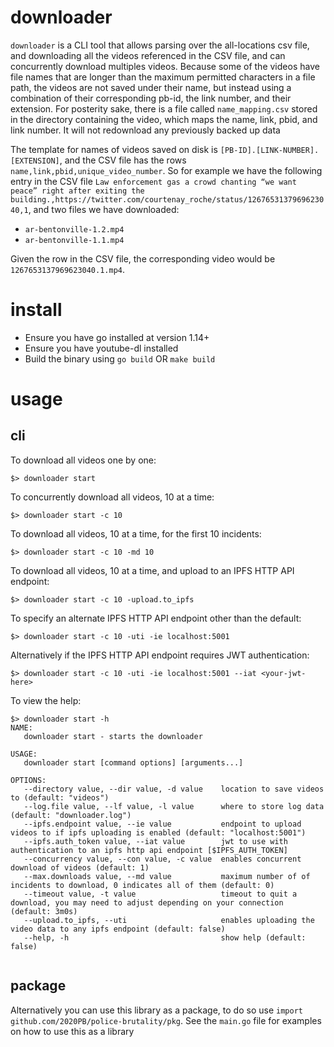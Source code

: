 # downloader

`downloader` is a CLI tool that allows parsing over the all-locations csv file, and downloading all the videos referenced in the CSV file, and can  concurrently download multiples videos. Because some of the videos have file names that are longer than the maximum permitted characters in a file path, the videos are not saved under their name, but instead using a combination of their corresponding pb-id, the link number, and their extension. For posterity sake, there is a file called `name_mapping.csv` stored in the directory containing the video, which maps the name, link, pbid, and link number. It will not redownload any previously backed up data

The template for names of videos saved on disk is `[PB-ID].[LINK-NUMBER].[EXTENSION]`, and the CSV file has the rows `name,link,pbid,unique_video_number`. So for example we have the following entry in the CSV file `Law enforcement gas a crowd chanting “we want peace” right after exiting the building.,https://twitter.com/courtenay_roche/status/1267653137969623040,1`, and two files we have downloaded: 

* `ar-bentonville-1.2.mp4`
* `ar-bentonville-1.1.mp4`

Given the row in the CSV file, the corresponding video would be `1267653137969623040.1.mp4`.


# install

* Ensure you have go installed at version 1.14+
* Ensure you have youtube-dl installed
* Build the binary using `go build` OR `make build`

# usage

## cli

To download all videos one by one:

```shell
$> downloader start
```

To concurrently download all videos, 10 at a time:

``` shell
$> downloader start -c 10
```

To download all videos, 10 at a time, for the first 10 incidents:

```shell
$> downloader start -c 10 -md 10
```

To download all videos, 10 at a time, and upload to an IPFS HTTP API endpoint:
```shell
$> downloader start -c 10 -upload.to_ipfs
```

To specify an alternate IPFS HTTP API endpoint other than the default:
```shell
$> downloader start -c 10 -uti -ie localhost:5001
```

Alternatively if the IPFS HTTP API endpoint requires JWT authentication:
```shell
$> downloader start -c 10 -uti -ie localhost:5001 --iat <your-jwt-here>
```

To view the help:
```shell
$> downloader start -h
NAME:
   downloader start - starts the downloader

USAGE:
   downloader start [command options] [arguments...]

OPTIONS:
   --directory value, --dir value, -d value    location to save videos to (default: "videos")
   --log.file value, --lf value, -l value      where to store log data (default: "downloader.log")
   --ipfs.endpoint value, --ie value           endpoint to upload videos to if ipfs uploading is enabled (default: "localhost:5001")
   --ipfs.auth_token value, --iat value        jwt to use with authentication to an ipfs http api endpoint [$IPFS_AUTH_TOKEN]
   --concurrency value, --con value, -c value  enables concurrent download of videos (default: 1)
   --max.downloads value, --md value           maximum number of of incidents to download, 0 indicates all of them (default: 0)
   --timeout value, -t value                   timeout to quit a download, you may need to adjust depending on your connection (default: 3m0s)
   --upload.to_ipfs, --uti                     enables uploading the video data to any ipfs endpoint (default: false)
   --help, -h                                  show help (default: false)
   
```

## package

Alternatively you can use this library as a package, to do so use `import github.com/2020PB/police-brutality/pkg`. See the `main.go` file for examples on how to use this as a library